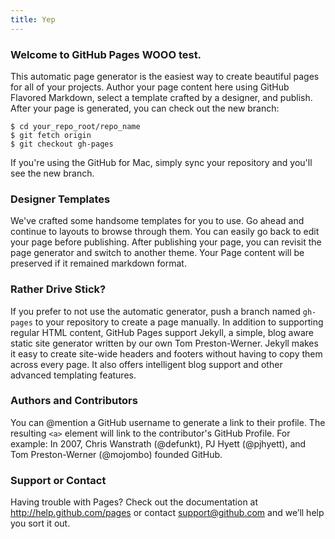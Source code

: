 ```yaml
---
title: Yep
---
```


### Welcome to GitHub Pages WOOO test.
This automatic page generator is the easiest way to create beautiful 
pages for all of your projects. Author your page content here using 
GitHub Flavored Markdown, select a template crafted by a designer, and 
publish. After your page is generated, you can check out the new branch:

```
$ cd your_repo_root/repo_name
$ git fetch origin
$ git checkout gh-pages
```

If you're using the GitHub for Mac, simply sync your repository and 
you'll see the new branch.

### Designer Templates
We've crafted some handsome templates for you to use. Go ahead and 
continue to layouts to browse through them. You can easily go back to 
edit your page before publishing. After publishing your page, you can 
revisit the page generator and switch to another theme. Your Page 
content will be preserved if it remained markdown format.

### Rather Drive Stick?
If you prefer to not use the automatic generator, push a branch named 
`gh-pages` to your repository to create a page manually. In addition to 
supporting regular HTML content, GitHub Pages support Jekyll, a simple, 
blog aware static site generator written by our own Tom Preston-Werner. 
Jekyll makes it easy to create site-wide headers and footers without 
having to copy them across every page. It also offers intelligent blog 
support and other advanced templating features.

### Authors and Contributors
You can @mention a GitHub username to generate a link to their profile. 
The resulting `<a>` element will link to the contributor's GitHub 
Profile. For example: In 2007, Chris Wanstrath (@defunkt), PJ Hyett 
(@pjhyett), and Tom Preston-Werner (@mojombo) founded GitHub.

### Support or Contact
Having trouble with Pages? Check out the documentation at 
http://help.github.com/pages or contact support@github.com and we’ll 
help you sort it out.

